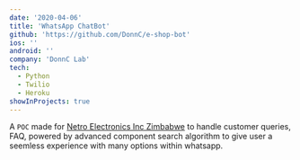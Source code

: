 ```yaml
---
date: '2020-04-06'
title: 'WhatsApp ChatBot'
github: 'https://github.com/DonnC/e-shop-bot'
ios: ''
android: ''
company: 'DonnC Lab'
tech:
  - Python
  - Twilio
  - Heroku
showInProjects: true
---
```


A `POC` made for [Netro Electronics Inc Zimbabwe](https://www.netro.co.zw/) to handle customer queries, FAQ, powered by advanced component search algorithm to give user a seemless experience with many options within whatsapp.

